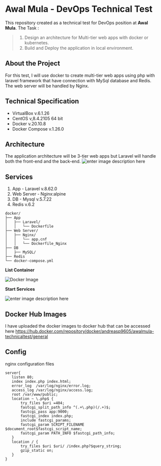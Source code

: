 # Awal Mula - DevOps Technical Test

This repository created as a technical test for DevOps position at **Awal Mula**. 
The Task :
> 1. Design an architecture for Multi-tier web apps with docker or kubernetes.  
> 2. Build and Deploy the application in local environment. 
## About the Project
For this test, I will use docker to create multi-tier web apps using php with laravel framework that have connection with MySql database and Redis. The web server will be handled by Nginx.
## Technical Specification

 - VirtualBox v.6.1.26
 - CentOS v,8.4.2105 64 bit
 - Docker v.20.10.8
 - Docker Compose v.1.26.0
 

## Architecture
The application architecture will be 3-tier web apps but Laravel will handle both the front-end and the back-end.
![enter image description here](https://i.imgur.com/ixBcH7O.png)
 ## Services

1. App - Laravel v.8.62.0
2. Web Server - Nginx:alpine
3. DB - Mysql v.5.7.22
4. Redis v.6.2
```
docker/
├── App
│   ├── Laravel/
│   │   └── Dockerfile
├── Web Server/
│   ├── Nginx/
│   │   └── app.cnf
│   │   └── Dockerfile_Nginx
├── DB
│   ├── MySQL/
├── Redis
└── docker-compose.yml
```

 **List Container**
 
![Docker Image](https://i.imgur.com/qUX2n1F_d.webp?maxwidth=760&fidelity=grand)

 **Start Services**
 
 ![enter image description here](https://i.imgur.com/POHkxTK.jpg)

## Docker Hub Images

I have uploaded the docker images to docker hub that can be accessed here
https://hub.docker.com/repository/docker/andreasp9605/awalmula-technicaltest/general

## Config
nginx configuration files
```
server{
   listen 80;
   index index.php index.html;
   error_log  /var/log/nginx/error.log;
   access_log /var/log/nginx/access.log;
   root /var/www/public;
   location ~ \.php$ {
       try_files $uri =404;
       fastcgi_split_path_info ^(.+\.php)(/.+)$;
       fastcgi_pass app:9000;
       fastcgi_index index.php;
       include fastcgi_params;
       fastcgi_param SCRIPT_FILENAME $document_root$fastcgi_script_name;
       fastcgi_param PATH_INFO $fastcgi_path_info;
   }
   location / {
       try_files $uri $uri/ /index.php?$query_string;
       gzip_static on;
   }
}

```
